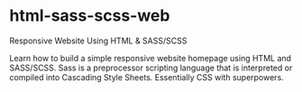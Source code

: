 # html-sass-scss-web
Responsive Website Using HTML &amp; SASS/SCSS

Learn how to build a simple responsive website homepage using HTML and SASS/SCSS. 
Sass is a preprocessor scripting language that is interpreted or compiled into Cascading Style Sheets. Essentially CSS with superpowers.

